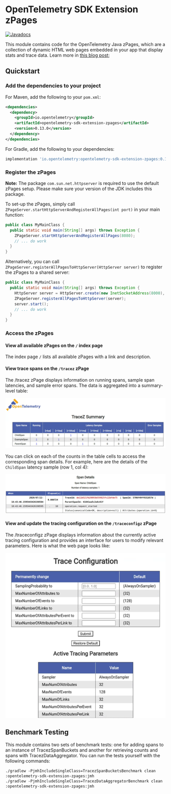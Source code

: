 # OpenTelemetry SDK Extension zPages

[![Javadocs][javadoc-image]][javadoc-url]

This module contains code for the OpenTelemetry Java zPages, which are a collection of dynamic HTML
web pages embedded in your app that display stats and trace data. Learn more in [this blog post][zPages blog];

<!--- TODO: Update javadoc -->
[javadoc-image]: https://www.javadoc.io/badge/io.opentelemetry/opentelemetry-sdk-contrib-auto-config.svg
[javadoc-url]: https://www.javadoc.io/doc/io.opentelemetry/opentelemetry-sdk-contrib-auto-config
[zPages blog]: https://medium.com/opentelemetry/zpages-in-opentelemetry-2b080a81eb47

## Quickstart

### Add the dependencies to your project

For Maven, add the following to your `pom.xml`:
```xml
<dependencies>
  <dependency>
    <groupId>io.opentelemetry</groupId>
    <artifactId>opentelemetry-sdk-extension-zpages</artifactId>
    <version>0.13.0</version>
  </dependency>
</dependencies>
```

For Gradle, add the following to your dependencies:
```groovy
implementation 'io.opentelemetry:opentelemetry-sdk-extension-zpages:0.13.0'
```

### Register the zPages

**Note:** The package `com.sun.net.httpserver` is required to use the default zPages setup. Please make sure your
version of the JDK includes this package.

To set-up the zPages, simply call `ZPageServer.startHttpServerAndRegisterAllPages(int port)` in your
main function:

```java
public class MyMainClass {
  public static void main(String[] args) throws Exception {
    ZPageServer.startHttpServerAndRegisterAllPages(8080);
    // ... do work
  }
}
```

Alternatively, you can call `ZPageServer.registerAllPagesToHttpServer(HttpServer server)` to
register the zPages to a shared server:

```java
public class MyMainClass {
  public static void main(String[] args) throws Exception {
    HttpServer server = HttpServer.create(new InetSocketAddress(8000), 10);
    ZPageServer.registerAllPagesToHttpServer(server);
    server.start();
    // ... do work
  }
}
```

### Access the zPages

#### View all available zPages on the `/` index page

The index page `/` lists all available zPages with a link and description.

#### View trace spans on the `/tracez` zPage

The /tracez zPage displays information on running spans, sample span latencies, and sample error
spans. The data is aggregated into a summary-level table:

![tracez-table](img/tracez-table.png)

You can click on each of the counts in the table cells to access the corresponding span
details. For example, here are the details of the `ChildSpan` latency sample (row 1, col 4):

![tracez-details](img/tracez-details.png)

#### View and update the tracing configuration on the `/traceconfigz` zPage

The /traceconfigz zPage displays information about the currently active tracing configuration and 
provides an interface for users to modify relevant parameters. Here is what the web page looks like:

![traceconfigz](img/traceconfigz.png)

## Benchmark Testing

This module contains two sets of benchmark tests: one for adding spans to an instance of
TracezSpanBuckets and another for retrieving counts and spans with TracezDataAggregator. You can run
the tests yourself with the following commands:

```
./gradlew -PjmhIncludeSingleClass=TracezSpanBucketsBenchmark clean :opentelemetry-sdk-extension-zpages:jmh
./gradlew -PjmhIncludeSingleClass=TracezDataAggregatorBenchmark clean :opentelemetry-sdk-extension-zpages:jmh
```
